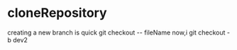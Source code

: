 # cloneRepository
creating a new branch is quick
git checkout -- fileName
now,i git checkout -b dev2

